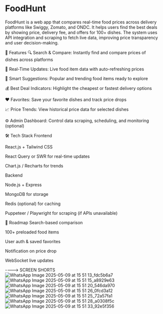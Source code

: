 # FoodHunt
FoodHunt is a web app that compares real-time food prices across delivery platforms like Swiggy, Zomato, and ONDC. It helps users find the best deals by showing price, delivery fee, and offers for 100+ dishes. The system uses API integration and scraping to fetch live data, improving price transparency and user decision-making.


🚀 Features
🔍 Search & Compare: Instantly find and compare prices of dishes across platforms

🧾 Real-Time Updates: Live food item data with auto-refreshing prices

🧠 Smart Suggestions: Popular and trending food items ready to explore

💰 Best Deal Indicators: Highlight the cheapest or fastest delivery options

❤️ Favorites: Save your favorite dishes and track price drops

📈 Price Trends: View historical price data for selected dishes

⚙️ Admin Dashboard: Control data scraping, scheduling, and monitoring (optional)

🛠 Tech Stack
Frontend

React.js + Tailwind CSS

React Query or SWR for real-time updates

Chart.js / Recharts for trends

Backend

Node.js + Express

MongoDB for storage

Redis (optional) for caching

Puppeteer / Playwright for scraping (if APIs unavailable)

📌 Roadmap
 Search-based comparison

 100+ preloaded food items

 User auth & saved favorites

 Notification on price drop

 WebSocket live updates


----> SCREEN SHORTS
![WhatsApp Image 2025-05-09 at 15 51 13_fdc5b6a7](https://github.com/user-attachments/assets/1e78cd25-90e5-489b-917e-2952896f9b72)
![WhatsApp Image 2025-05-09 at 15 51 15_a8929e63](https://github.com/user-attachments/assets/bdaa2665-de0f-41fa-95f7-22e2b13fcc20)
![WhatsApp Image 2025-05-09 at 15 51 20_546da970](https://github.com/user-attachments/assets/a95a254d-d71c-4bd7-ac90-2b991b9c4e41)
![WhatsApp Image 2025-05-09 at 15 51 26_0fcd3a12](https://github.com/user-attachments/assets/87490e8e-b785-4319-8950-da018c7b9594)
![WhatsApp Image 2025-05-09 at 15 51 25_72a57fa1](https://github.com/user-attachments/assets/b1b5839f-db6d-4c39-a0c1-1281bd01d9a2)
![WhatsApp Image 2025-05-09 at 15 51 28_a0308f5c](https://github.com/user-attachments/assets/38dd91ac-66b1-4ad7-9c2f-d77f321c65ca)
![WhatsApp Image 2025-05-09 at 15 51 33_92e5f356](https://github.com/user-attachments/assets/be68fbf7-ec7e-4d53-b628-4c1b961d9285)









